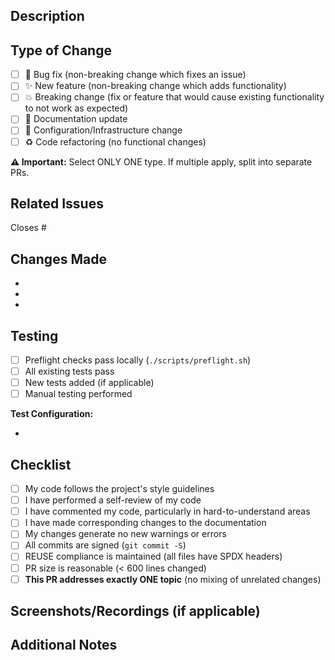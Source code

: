 <!--
SPDX-FileCopyrightText: 2025 SecPal
SPDX-License-Identifier: AGPL-3.0-or-later
-->

## Description

<!--
Provide a clear and concise description of your changes.

⚠️ CRITICAL: This PR must address exactly ONE topic (see CONTRIBUTING.md).
If you're tempted to write "and also..." below, STOP and split into separate PRs.
-->

## Type of Change

<!-- Mark the relevant option with an 'x' -->

- [ ] 🐛 Bug fix (non-breaking change which fixes an issue)
- [ ] ✨ New feature (non-breaking change which adds functionality)
- [ ] 💥 Breaking change (fix or feature that would cause existing functionality to not work as expected)
- [ ] 📝 Documentation update
- [ ] 🔧 Configuration/Infrastructure change
- [ ] ♻️ Code refactoring (no functional changes)

**⚠️ Important:** Select ONLY ONE type. If multiple apply, split into separate PRs.

## Related Issues

<!-- Link related issues here using #issue_number or closes #issue_number -->

Closes #

## Changes Made

<!-- List the specific changes made in this PR -->

-
-
-

## Testing

<!-- Describe the tests you ran and how to reproduce them -->

- [ ] Preflight checks pass locally (`./scripts/preflight.sh`)
- [ ] All existing tests pass
- [ ] New tests added (if applicable)
- [ ] Manual testing performed

**Test Configuration:**

-

## Checklist

<!-- Ensure all items are checked before requesting review -->

- [ ] My code follows the project's style guidelines
- [ ] I have performed a self-review of my code
- [ ] I have commented my code, particularly in hard-to-understand areas
- [ ] I have made corresponding changes to the documentation
- [ ] My changes generate no new warnings or errors
- [ ] All commits are signed (`git commit -S`)
- [ ] REUSE compliance is maintained (all files have SPDX headers)
- [ ] PR size is reasonable (< 600 lines changed)
- [ ] **This PR addresses exactly ONE topic** (no mixing of unrelated changes)

## Screenshots/Recordings (if applicable)

<!-- Add screenshots or recordings to help explain your changes -->

## Additional Notes

<!-- Add any additional context or notes for reviewers -->
